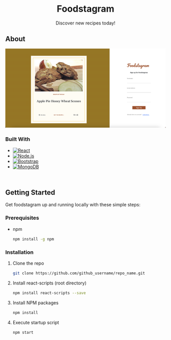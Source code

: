 <!-- Heading -->
<h1 align="center">Foodstagram</h1>

  <p align="center">
    Discover new recipes today!
  </p>
</div>

<!-- ABOUT THE PROJECT -->
## About
![Login screen](https://github.com/timwang27/foodstagram/blob/main/docs/assets/images/login.png)

### Built With

* [![React][React.js]][React-url]
* [![Node.js][Node.js]][Node.js-url]
* [![Bootstrap][Bootstrap.com]][Bootstrap-url]
* [![MongoDB][MongoDB]][MongoDB-url]
<br>


<!-- GETTING STARTED -->
## Getting Started

Get foodstagram up and running locally with these simple steps:

### Prerequisites

* npm
  ```sh
  npm install -g npm
  ```

### Installation

1. Clone the repo
   ```sh
   git clone https://github.com/github_username/repo_name.git
   ```
2. Install react-scripts (root directory)
   ```sh
   npm install react-scripts --save
   ```
3. Install NPM packages
   ```sh
   npm install
   ```
4. Execute startup script
   ```js
   npm start
   ```


<!-- MARKDOWN LINKS & IMAGES -->
[React.js]: https://img.shields.io/badge/React-20232A?style=for-the-badge&logo=react&logoColor=61DAFB
[React-url]: https://reactjs.org/
[Bootstrap.com]: https://img.shields.io/badge/Bootstrap-563D7C?style=for-the-badge&logo=bootstrap&logoColor=white
[Bootstrap-url]: https://getbootstrap.com
[Node.js]: https://img.shields.io/badge/node.js-6DA55F?style=for-the-badge&logo=node.js&logoColor=white
[Node.js-url]: https://nodejs.org/en
[MongoDB]: https://img.shields.io/badge/MongoDB-%234ea94b.svg?style=for-the-badge&logo=mongodb&logoColor=white
[MongoDB-url]: https://www.mongodb.com/
